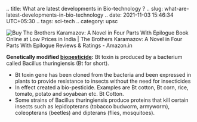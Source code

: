 .. title: What are latest developments in Bio-technology ?
.. slug: what-are-latest-developments-in-bio-technology
.. date: 2021-11-03 15:46:34 UTC+05:30
.. tags: sci-tech
.. category: upsc

![Buy The Brothers Karamazov: A Novel in Four Parts With Epilogue Book Online  at Low Prices in India | The Brothers Karamazov: A Novel in Four Parts With  Epilogue Reviews &amp; Ratings - Amazon.in](https://images-na.ssl-images-amazon.com/images/I/71OZJsgZzQL.jpg)

**Genetically modified [biopesticide](https://www.drishtiias.com/daily-updates/daily-news-editorials/pesticide-management-in-india):** Bt toxin is produced by a bacterium called Bacillus thuringiensis (Bt for short).  

-   Bt toxin gene has been cloned from the bacteria and been expressed in plants to provide resistance to insects without the need for insecticides
-   In effect created a bio-pesticide. Examples are Bt cotton, Bt corn, rice, tomato, potato and soyabean etc. Bt Cotton.
-   Some strains of Bacillus thuringiensis produce proteins that kill certain insects such as lepidopterans (tobacco budworm, armyworm), coleopterans (beetles) and dipterans (flies, mosquitoes).